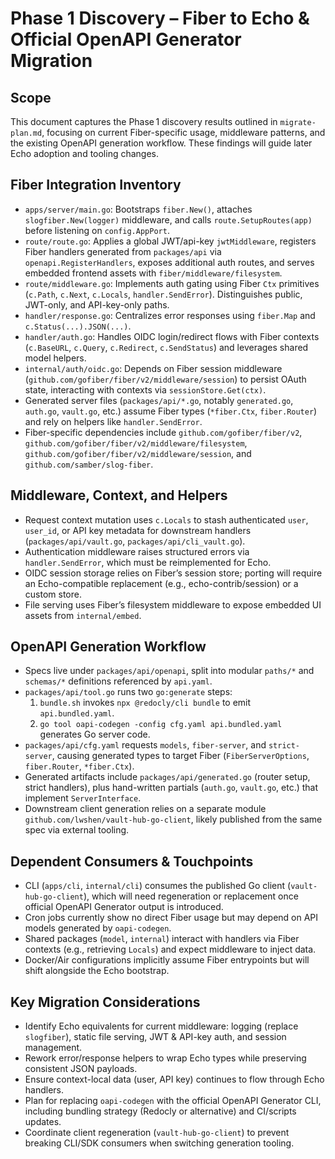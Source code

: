 # Phase 1 Discovery – Fiber to Echo & Official OpenAPI Generator Migration

## Scope
This document captures the Phase 1 discovery results outlined in `migrate-plan.md`, focusing on current Fiber-specific usage, middleware patterns, and the existing OpenAPI generation workflow. These findings will guide later Echo adoption and tooling changes.

## Fiber Integration Inventory
- `apps/server/main.go`: Bootstraps `fiber.New()`, attaches `slogfiber.New(logger)` middleware, and calls `route.SetupRoutes(app)` before listening on `config.AppPort`.
- `route/route.go`: Applies a global JWT/api-key `jwtMiddleware`, registers Fiber handlers generated from `packages/api` via `openapi.RegisterHandlers`, exposes additional auth routes, and serves embedded frontend assets with `fiber/middleware/filesystem`.
- `route/middleware.go`: Implements auth gating using Fiber `Ctx` primitives (`c.Path`, `c.Next`, `c.Locals`, `handler.SendError`). Distinguishes public, JWT-only, and API-key-only paths.
- `handler/response.go`: Centralizes error responses using `fiber.Map` and `c.Status(...).JSON(...)`.
- `handler/auth.go`: Handles OIDC login/redirect flows with Fiber contexts (`c.BaseURL`, `c.Query`, `c.Redirect`, `c.SendStatus`) and leverages shared model helpers.
- `internal/auth/oidc.go`: Depends on Fiber session middleware (`github.com/gofiber/fiber/v2/middleware/session`) to persist OAuth state, interacting with contexts via `sessionStore.Get(ctx)`.
- Generated server files (`packages/api/*.go`, notably `generated.go`, `auth.go`, `vault.go`, etc.) assume Fiber types (`*fiber.Ctx`, `fiber.Router`) and rely on helpers like `handler.SendError`.
- Fiber-specific dependencies include `github.com/gofiber/fiber/v2`, `github.com/gofiber/fiber/v2/middleware/filesystem`, `github.com/gofiber/fiber/v2/middleware/session`, and `github.com/samber/slog-fiber`.

## Middleware, Context, and Helpers
- Request context mutation uses `c.Locals` to stash authenticated `user`, `user_id`, or API key metadata for downstream handlers (`packages/api/vault.go`, `packages/api/cli_vault.go`).
- Authentication middleware raises structured errors via `handler.SendError`, which must be reimplemented for Echo.
- OIDC session storage relies on Fiber’s session store; porting will require an Echo-compatible replacement (e.g., echo-contrib/session) or a custom store.
- File serving uses Fiber’s filesystem middleware to expose embedded UI assets from `internal/embed`.

## OpenAPI Generation Workflow
- Specs live under `packages/api/openapi`, split into modular `paths/*` and `schemas/*` definitions referenced by `api.yaml`.
- `packages/api/tool.go` runs two `go:generate` steps:
  1. `bundle.sh` invokes `npx @redocly/cli bundle` to emit `api.bundled.yaml`.
  2. `go tool oapi-codegen -config cfg.yaml api.bundled.yaml` generates Go server code.
- `packages/api/cfg.yaml` requests `models`, `fiber-server`, and `strict-server`, causing generated types to target Fiber (`FiberServerOptions`, `fiber.Router`, `*fiber.Ctx`).
- Generated artifacts include `packages/api/generated.go` (router setup, strict handlers), plus hand-written partials (`auth.go`, `vault.go`, etc.) that implement `ServerInterface`.
- Downstream client generation relies on a separate module `github.com/lwshen/vault-hub-go-client`, likely published from the same spec via external tooling.

## Dependent Consumers & Touchpoints
- CLI (`apps/cli`, `internal/cli`) consumes the published Go client (`vault-hub-go-client`), which will need regeneration or replacement once official OpenAPI Generator output is introduced.
- Cron jobs currently show no direct Fiber usage but may depend on API models generated by `oapi-codegen`.
- Shared packages (`model`, `internal`) interact with handlers via Fiber contexts (e.g., retrieving `Locals`) and expect middleware to inject data.
- Docker/Air configurations implicitly assume Fiber entrypoints but will shift alongside the Echo bootstrap.

## Key Migration Considerations
- Identify Echo equivalents for current middleware: logging (replace `slogfiber`), static file serving, JWT & API-key auth, and session management.
- Rework error/response helpers to wrap Echo types while preserving consistent JSON payloads.
- Ensure context-local data (user, API key) continues to flow through Echo handlers.
- Plan for replacing `oapi-codegen` with the official OpenAPI Generator CLI, including bundling strategy (Redocly or alternative) and CI/scripts updates.
- Coordinate client regeneration (`vault-hub-go-client`) to prevent breaking CLI/SDK consumers when switching generation tooling.

